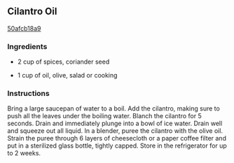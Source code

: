 ## Cilantro Oil

[50afcb18a9](http://www.foodnetwork.com/recipes/cilantro-oil-recipe.html)

### Ingredients

 - 2 cup of spices, coriander seed

 - 1 cup of oil, olive, salad or cooking

### Instructions

Bring a large saucepan of water to a boil. Add the cilantro, making sure to push all the leaves under the boiling water. Blanch the cilantro for 5 seconds. Drain and immediately plunge into a bowl of ice water. Drain well and squeeze out all liquid. In a blender, puree the cilantro with the olive oil. Strain the puree through 6 layers of cheesecloth or a paper coffee filter and put in a sterilized glass bottle, tightly capped. Store in the refrigerator for up to 2 weeks.